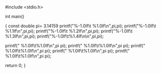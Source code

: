 #include <stdio.h>

int main()

{ 
const double pi= 3.14159
printf("%-1.0lf\t    %1.0lf\n",pi,pi);
printf("%-1.0lf\t   %1.1lf\n",pi,pi);
printf("%-1.0lf\t  %1.2lf\n",pi,pi);
printf("%-1.0lf\t %1.3lf\n",pi,pi);
printf("%-1.0lf\t%1.4lf\n\n",pi,pi);


printf("     %1.0lf\t%1.0lf\n",pi pi);
printf("    %1.0lf\t%1.0lf\n",pi pi);
printf("   %1.0lf\t%1.0lf\n",pi pi);
printf("  %1.0lf\t%1.0lf\n",pi pi);
printf(" %1.0lf\t%1.0lf\n",pi pi);

return 0;
}

